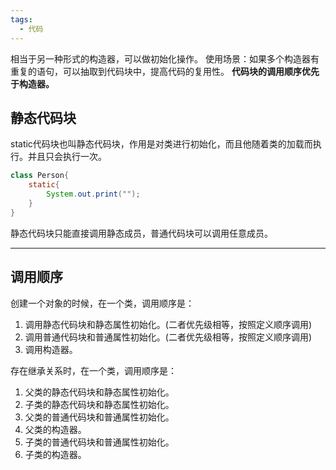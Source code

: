 ```yaml
---
tags:
  - 代码
---
```

相当于另一种形式的构造器，可以做初始化操作。
使用场景：如果多个构造器有重复的语句，可以抽取到代码块中，提高代码的复用性。
**代码块的调用顺序优先于构造器。**

## 静态代码块

static代码块也叫静态代码块，作用是对类进行初始化，而且他随着类的加载而执行。并且只会执行一次。
```java
class Person{
	static{
		System.out.print("");
	}
}
```
静态代码块只能直接调用静态成员，普通代码块可以调用任意成员。

---
## 调用顺序

创建一个对象的时候，在一个类，调用顺序是：
1. 调用静态代码块和静态属性初始化。(二者优先级相等，按照定义顺序调用)
2. 调用普通代码块和普通属性初始化。(二者优先级相等，按照定义顺序调用)
3. 调用构造器。

存在继承关系时，在一个类，调用顺序是：
1. 父类的静态代码块和静态属性初始化。
2. 子类的静态代码块和静态属性初始化。
3. 父类的普通代码块和普通属性初始化。
4. 父类的构造器。
5. 子类的普通代码块和普通属性初始化。
6. 子类的构造器。